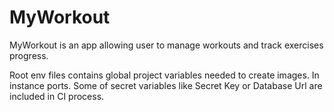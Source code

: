 # MyWorkout
MyWorkout is an app allowing user to manage workouts and track exercises progress.

Root env files contains global project variables needed to create images. In instance ports. Some of secret variables like Secret Key or Database Url are included in CI process.
